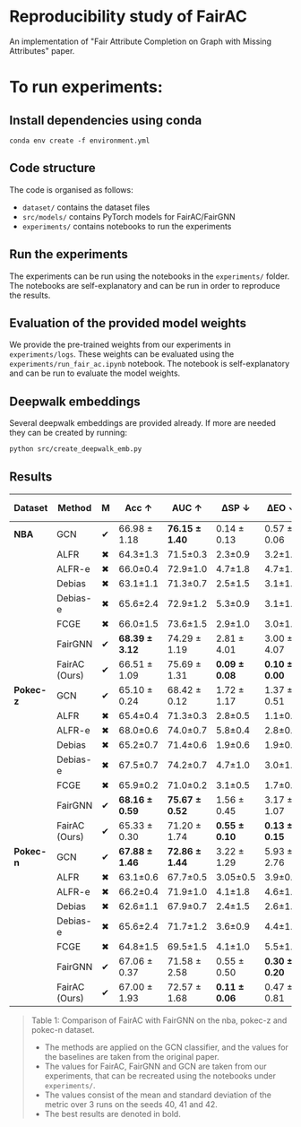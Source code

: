 # Reproducibility study of FairAC
An implementation of "Fair Attribute Completion on Graph with Missing Attributes" paper.

# To run experiments:
## Install dependencies using conda
```
conda env create -f environment.yml
```

## Code structure
The code is organised as follows:
- `dataset/` contains the dataset files
- `src/models/` contains PyTorch models for FairAC/FairGNN
- `experiments/` contains notebooks to run the experiments

## Run the experiments
The experiments can be run using the notebooks in the `experiments/` folder. The notebooks are self-explanatory and can be run in order to reproduce the results.

## Evaluation of the provided model weights
We provide the pre-trained weights from our experiments in `experiments/logs`.
These weights can be evaluated using the `experiments/run_fair_ac.ipynb` notebook. The notebook is self-explanatory and can be run to evaluate the model weights.

## Deepwalk embeddings
Several deepwalk embeddings are provided already. If more are needed they can be created by running:
```bash
python src/create_deepwalk_emb.py
```


## Results
| Dataset | Method | M | Acc ↑ | AUC ↑ | ΔSP ↓ | ΔEO ↓ | ΔSP+ΔEO ↓ | Consistency ↑ |
|---------|--------|---|-------|-------|-------|-------|-----------|--------------|
| **NBA** | GCN | ✔ | 66.98 ± 1.18 | **76.15 ± 1.40** | 0.14 ± 0.13 | 0.57 ± 0.06 | 0.71 ± 0.18 | **2.64 ± 0.00** |
|         | ALFR | ✖ | 64.3±1.3 | 71.5±0.3 | 2.3±0.9 | 3.2±1.5 | 5.5±2.4 | - |
|         | ALFR-e | ✖ | 66.0±0.4 | 72.9±1.0 | 4.7±1.8 | 4.7±1.7 | 9.4±3.4 | - |
|         | Debias | ✖ | 63.1±1.1 | 71.3±0.7 | 2.5±1.5 | 3.1±1.9 | 5.6±3.4 | - |
|         | Debias-e | ✖ | 65.6±2.4 | 72.9±1.2 | 5.3±0.9 | 3.1±1.3 | 8.4±2.2 | - |
|         | FCGE | ✖ | 66.0±1.5 | 73.6±1.5 | 2.9±1.0 | 3.0±1.2 | 5.9±2.2 | - |
|         | FairGNN | ✔ | **68.39 ± 3.12** | 74.29 ± 1.19 | 2.81 ± 4.01 | 3.00 ± 4.07 | 5.81 ± 8.08 | **2.64 ± 0.00** |
|         | FairAC (Ours) | ✔ |66.51 ± 1.09 | 75.69 ± 1.31 | **0.09 ± 0.08** | **0.10 ± 0.00** | **0.19 ± 0.08** | **2.64 ± 0.00** |
| **Pokec-z** | GCN | ✔ | 65.10 ± 0.24 | 68.42 ± 0.12 | 1.72 ± 1.17 | 1.37 ± 0.51 | 3.08 ± 1.68 | **41.35 ± 0.01** |
|             | ALFR | ✖ | 65.4±0.4 | 71.3±0.3 | 2.8±0.5 | 1.1±0.4 | 3.9±0.9 | - |
|             | ALFR-e | ✖ | 68.0±0.6 | 74.0±0.7 | 5.8±0.4 | 2.8±0.8 | 8.6±1.2 | - |
|             | Debias | ✖ | 65.2±0.7 | 71.4±0.6 | 1.9±0.6 | 1.9±0.4 | 3.8±1.0 | - |
|             | Debias-e | ✖ | 67.5±0.7 | 74.2±0.7 | 4.7±1.0 | 3.0±1.4 | 7.7±2.4 | - |
|             | FCGE | ✖ | 65.9±0.2 | 71.0±0.2 | 3.1±0.5 | 1.7±0.6 | 4.8±1.1 | - |
|             | FairGNN | ✔ | **68.16 ± 0.59** | **75.67 ± 0.52** | 1.56 ± 0.45 | 3.17 ± 1.07 | 4.73 ± 1.47 | **41.35 ± 0.01** |
|             | FairAC (Ours) | ✔ | 65.33 ± 0.30 | 71.20 ± 1.74 | **0.55 ± 0.10** | **0.13 ± 0.15** | **0.68 ± 0.09** | 41.33 ± 0.00 |
| **Pokec-n** | GCN | ✔ | **67.88 ± 1.46** | **72.86 ± 1.44** | 3.22 ± 1.29 | 5.93 ± 2.76 | 9.15 ± 4.05 | 45.93 ± 0.00 |
|             | ALFR | ✖ | 63.1±0.6 | 67.7±0.5 | 3.05±0.5 | 3.9±0.6 | 3.95±1.1 | - |
|             | ALFR-e | ✖ | 66.2±0.4 | 71.9±1.0 | 4.1±1.8 | 4.6±1.7 | 8.7±3.5 | - |
|             | Debias | ✖ | 62.6±1.1 | 67.9±0.7 | 2.4±1.5 | 2.6±1.9 | 5.0±3.4 | - |
|             | Debias-e | ✖ | 65.6±2.4 | 71.7±1.2 | 3.6±0.9 | 4.4±1.3 | 8.0±2.2 | - |
|             | FCGE | ✖ | 64.8±1.5 | 69.5±1.5 | 4.1±1.0 | 5.5±1.2 | 9.6±2.2 | - |
|             | FairGNN | ✔ | 67.06 ± 0.37 | 71.58 ± 2.58 | 0.55 ± 0.50 | **0.30 ± 0.20** | 0.85 ± 0.31 | 45.93 ± 0.00 |
|             | FairAC (Ours) | ✔ | 67.00 ± 1.93 | 72.57 ± 1.68 | **0.11 ± 0.06** | 0.47 ± 0.81 | **0.58 ± 0.76** | **45.94 ± 0.02** |

> Table 1: Comparison of FairAC with FairGNN on the nba, pokec-z and pokec-n dataset. 
> - The methods are applied on the GCN classifier, and the values for the baselines are taken from the original paper. 
> - The values for FairAC, FairGNN and GCN are taken from our experiments, that can be recreated using the notebooks under `experiments/`. 
> - The values consist of the mean and standard deviation of the metric over 3 runs on the seeds 40, 41 and 42. 
> - The best results are denoted in bold.
